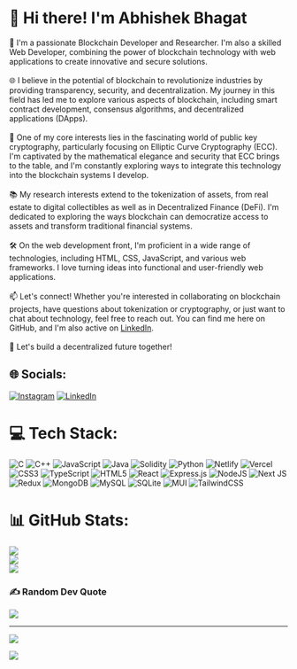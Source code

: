 #  👋 Hi there! I'm Abhishek Bhagat
💫 I'm a passionate Blockchain Developer and Researcher. I'm also a skilled Web Developer, combining the power of blockchain technology with web applications to create innovative and secure solutions.<br><br>🌐 I believe in the potential of blockchain to revolutionize industries by providing transparency, security, and decentralization. My journey in this field has led me to explore various aspects of blockchain, including smart contract development, consensus algorithms, and decentralized applications (DApps).<br><br>🔐 One of my core interests lies in the fascinating world of public key cryptography, particularly focusing on Elliptic Curve Cryptography (ECC). I'm captivated by the mathematical elegance and security that ECC brings to the table, and I'm constantly exploring ways to integrate this technology into the blockchain systems I develop.<br><br>📚 My research interests extend to the tokenization of assets, from real estate to digital collectibles as well as in Decentralized Finance (DeFi). I'm dedicated to exploring the ways blockchain can democratize access to assets and transform traditional financial systems.<br><br>🛠️ On the web development front, I'm proficient in a wide range of technologies, including HTML, CSS, JavaScript, and various web frameworks. I love turning ideas into functional and user-friendly web applications.<br><br>📫 Let's connect! Whether you're interested in collaborating on blockchain projects, have questions about tokenization or cryptography, or just want to chat about technology, feel free to reach out. You can find me here on GitHub, and I'm also active on [LinkedIn](https://www.linkedin.com/in/abhishek-bhagat740/).<br><br>🌟 Let's build a decentralized future together!<br>


## 🌐 Socials:
[![Instagram](https://img.shields.io/badge/Instagram-%23E4405F.svg?logo=Instagram&logoColor=white)](https://instagram.com/abhishek_flamekaiser) [![LinkedIn](https://img.shields.io/badge/LinkedIn-%230077B5.svg?logo=linkedin&logoColor=white)](https://linkedin.com/in/abhishek-bhagat740) 

# 💻 Tech Stack:
![C](https://img.shields.io/badge/c-%2300599C.svg?style=for-the-badge&logo=c&logoColor=white) ![C++](https://img.shields.io/badge/c++-%2300599C.svg?style=for-the-badge&logo=c%2B%2B&logoColor=white) ![JavaScript](https://img.shields.io/badge/javascript-%23323330.svg?style=for-the-badge&logo=javascript&logoColor=%23F7DF1E) ![Java](https://img.shields.io/badge/java-%23ED8B00.svg?style=for-the-badge&logo=java&logoColor=white) ![Solidity](https://img.shields.io/badge/Solidity-%23363636.svg?style=for-the-badge&logo=solidity&logoColor=white) ![Python](https://img.shields.io/badge/python-3670A0?style=for-the-badge&logo=python&logoColor=ffdd54) ![Netlify](https://img.shields.io/badge/netlify-%23000000.svg?style=for-the-badge&logo=netlify&logoColor=#00C7B7) ![Vercel](https://img.shields.io/badge/vercel-%23000000.svg?style=for-the-badge&logo=vercel&logoColor=white) ![CSS3](https://img.shields.io/badge/css3-%231572B6.svg?style=for-the-badge&logo=css3&logoColor=white) ![TypeScript](https://img.shields.io/badge/typescript-%23007ACC.svg?style=for-the-badge&logo=typescript&logoColor=white) ![HTML5](https://img.shields.io/badge/html5-%23E34F26.svg?style=for-the-badge&logo=html5&logoColor=white) ![React](https://img.shields.io/badge/react-%2320232a.svg?style=for-the-badge&logo=react&logoColor=%2361DAFB) ![Express.js](https://img.shields.io/badge/express.js-%23404d59.svg?style=for-the-badge&logo=express&logoColor=%2361DAFB) ![NodeJS](https://img.shields.io/badge/node.js-6DA55F?style=for-the-badge&logo=node.js&logoColor=white) ![Next JS](https://img.shields.io/badge/Next-black?style=for-the-badge&logo=next.js&logoColor=white) ![Redux](https://img.shields.io/badge/redux-%23593d88.svg?style=for-the-badge&logo=redux&logoColor=white) ![MongoDB](https://img.shields.io/badge/MongoDB-%234ea94b.svg?style=for-the-badge&logo=mongodb&logoColor=white) ![MySQL](https://img.shields.io/badge/mysql-%2300f.svg?style=for-the-badge&logo=mysql&logoColor=white) ![SQLite](https://img.shields.io/badge/sqlite-%2307405e.svg?style=for-the-badge&logo=sqlite&logoColor=white) ![MUI](https://img.shields.io/badge/MUI-%230081CB.svg?style=for-the-badge&logo=material-ui&logoColor=white) ![TailwindCSS](https://img.shields.io/badge/tailwindcss-%2338B2AC.svg?style=for-the-badge&logo=tailwind-css&logoColor=white)
# 📊 GitHub Stats:
![](https://github-readme-stats.vercel.app/api?username=abhishekb740&theme=dark&hide_border=false&include_all_commits=false&count_private=false)<br/>
![](https://github-readme-streak-stats.herokuapp.com/?user=abhishekb740&theme=dark&hide_border=false)<br/>
![](https://github-readme-stats.vercel.app/api/top-langs/?username=abhishekb740&theme=dark&hide_border=false&include_all_commits=false&count_private=false&layout=compact)

### ✍️ Random Dev Quote
![](https://quotes-github-readme.vercel.app/api?type=horizontal&theme=radical)

---
[![](https://visitcount.itsvg.in/api?id=abhishekb740&icon=0&color=0)](https://visitcount.itsvg.in)

[![](https://visitcount.itsvg.in/api?id=FlameKaiser&label=Fans&color=0&icon=7&pretty=false)](https://visitcount.itsvg.in)
<!-- Proudly created with GPRM ( https://gprm.itsvg.in ) -->
